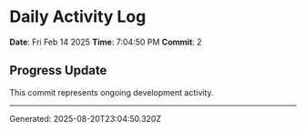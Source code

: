 # Daily Activity Log

**Date**: Fri Feb 14 2025
**Time**: 7:04:50 PM
**Commit**: 2

## Progress Update

This commit represents ongoing development activity.

---
Generated: 2025-08-20T23:04:50.320Z
